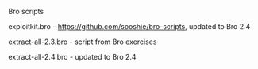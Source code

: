 Bro scripts

exploitkit.bro - https://github.com/sooshie/bro-scripts, updated to Bro 2.4

extract-all-2.3.bro - script from Bro exercises

extract-all-2.4.bro - updated to Bro 2.4
